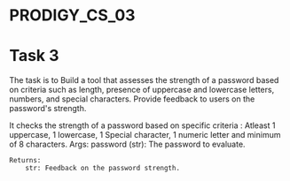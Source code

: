 # PRODIGY_CS_03

# Task  3

The task is to Build a tool that assesses the strength of a password based on criteria such as length, presence of uppercase and lowercase letters, numbers, and special characters. Provide feedback to users on the password's strength.

It checks the strength of a password based on specific criteria :
         Atleast 1 uppercase, 1 lowercase, 1 Special character, 1 numeric letter and minimum of 8 characters.
    Args:
        password (str): The password to evaluate.

    Returns:
        str: Feedback on the password strength.
